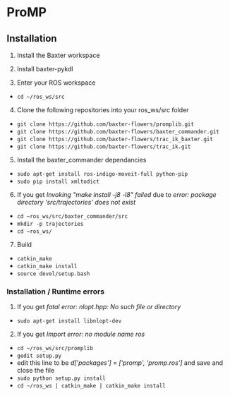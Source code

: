 # ProMP

## Installation

1. Install the Baxter workspace

2. Install baxter-pykdl

3. Enter your ROS workspace
 * `cd ~/ros_ws/src`

4. Clone the following repositories into your ros_ws/src folder
  * `git clone https://github.com/baxter-flowers/promplib.git`
  * `git clone https://github.com/baxter-flowers/baxter_commander.git`
  * `git clone https://github.com/baxter-flowers/trac_ik_baxter.git`
  * `git clone https://github.com/baxter-flowers/trac_ik.git`

5. Install the baxter_commander dependancies
  * `sudo apt-get install ros-indigo-moveit-full python-pip`
  * `sudo pip install xmltodict`

6. If you get _Invoking "make install -j8 -l8" failed_ due to _error: package directory 'src/trajectories' does not exist_
  * `cd ~ros_ws/src/baxter_commander/src`
  * `mkdir -p trajectories`
  * `cd ~ros_ws/`

7. Build
  * `catkin_make`
  * `catkin_make install`
  * `source devel/setup.bash`

### Installation / Runtime errors

1. If you get _fatal error: nlopt.hpp: No such file or directory_
  * `sudo apt-get install libnlopt-dev`
  
2. If you get _Import error: no module name ros_
  * `cd ~/ros_ws/src/promplib`
  * `gedit setup.py`
  * edit this line to be _d['packages'] = ['promp', 'promp.ros']_ and save and close the file
  * `sudo python setup.py install`
  * `cd ~/ros_ws | catkin_make | catkin_make install`
